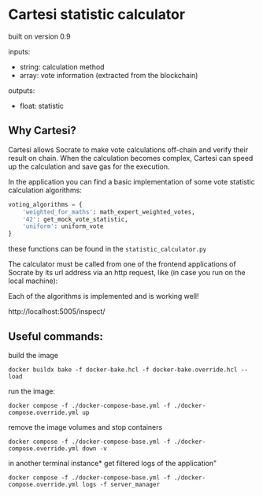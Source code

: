 # Cartesi statistic calculator
built on version 0.9

inputs:
- string: calculation method
- array: vote information (extracted from the blockchain)

outputs:
- float: statistic

## Why Cartesi?

Cartesi allows Socrate to make vote calculations off-chain and verify
their result on chain. When the calculation becomes complex, Cartesi can speed up the calculation and 
save gas for the execution.

In the application you can find a basic implementation of some
vote statistic calculation algorithms:

```python
voting_algorithms = {
    'weighted_for_maths': math_expert_weighted_votes,
    '42': get_mock_vote_statistic,
    'uniform': uniform_vote
}
```

these functions can be found in the `statistic_calculator.py`

The calculator must be called from one of the frontend applications of Socrate by its url 
address via an http request, like (in case you run on the local machine):

Each of the algorithms is implemented and is working well!

http://localhost:5005/inspect/<JSON payload>

## Useful commands:

build the image
```shell
docker buildx bake -f docker-bake.hcl -f docker-bake.override.hcl --load
```

run the image:
```shell
docker compose -f ./docker-compose-base.yml -f ./docker-compose.override.yml up
```

remove the image volumes and stop containers
```shell
docker compose -f ./docker-compose-base.yml -f ./docker-compose.override.yml down -v
```

in another terminal instance* get filtered logs of the application"
```shell
docker compose -f ./docker-compose-base.yml -f ./docker-compose.override.yml logs -f server_manager
```
